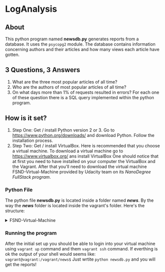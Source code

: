 # LogAnalysis
## About
This python program named **newsdb.py** generates reports from a database.
It uses the `psycopg2` module.
The database contains information concerning authors and their articles 
and how many views each article have gotten.
## 3 Questions, 3 Answers
1. What are the three most popular articles of all time?
2. Who are the authors of most popular articles of all time?
3. On what days more than 1% of requests resulted in errors?
For each one of these question there is a SQL query implemented within the python program.
## How is it set?
1. Step One: Get / install Python version 2 or 3. 
Go to https://www.python.org/downloads/ and download Python.
Follow the installation process.
2. Step Two: Get / install VirtualBox.
Here is recommended that you choose a virtual machine.
To download a virtual machine go to https://www.virtualbox.org/ ans install VirtualBox
One should notice that at first you need to have installed on your computer the VirtualBox and the Vagrant.
After that you'll need to download the virtual machine FSND-Virtual-Machine
provided by Udacity team on its _NanoDegree FullStack program_.
### Python File
The python file **newsdb.py** is located inside a folder named ***news***.
By the way the ***news*** folder is located inside the vagrant's folder. Here's the structure:
   <details>
      <summary>FSND-Virtual-Machine</summary> 
      <details>
            <summary>vagrant</summary>                
              <summary>* .vagrant</summary>                  
              <summary>* catalog</summary>                   
              <summary>* forum</summary>                  
       <details>
           <summary>news</summary>
           <p>newsdb.py</p>
        </details>
         </details>
    </details>
    
### Running the program
After the initial set up you should be able to login into your virtual machine
using `vagrant up` command and them `vagrant ssh` command.
If everthing is ok the output of your shell would seems like:
`vagrant@vagrant:/vagrant/news$`
Just wrtite `python newsdb.py` and you will get the reports!

  
